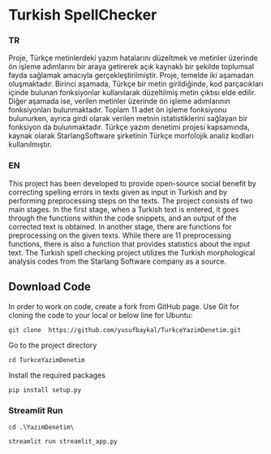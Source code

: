 # Turkish SpellChecker

### TR


Proje, Türkçe metinlerdeki yazım hatalarını düzeltmek ve metinler üzerinde ön işleme adımlarını bir araya getirerek açık kaynaklı bir şekilde toplumsal fayda sağlamak amacıyla gerçekleştirilmiştir. Proje, temelde iki aşamadan oluşmaktadır. Birinci aşamada, Türkçe bir metin girildiğinde, kod parçacıkları içinde bulunan fonksiyonlar kullanılarak düzeltilmiş metin çıktısı elde edilir. Diğer aşamada ise, verilen metinler üzerinde ön işleme adımlarının fonksiyonları bulunmaktadır. Toplam 11 adet ön işleme fonksiyonu bulunurken, ayrıca girdi olarak verilen metnin istatistiklerini sağlayan bir fonksiyon da bulunmaktadır. Türkçe yazım denetimi projesi kapsamında, kaynak olarak StarlangSoftware şirketinin Türkçe morfolojik analiz kodları kullanılmıştır.

### EN
This project has been developed to provide open-source social benefit by correcting spelling errors in texts given as input in Turkish and by performing preprocessing steps on the texts. The project consists of two main stages. In the first stage, when a Turkish text is entered, it goes through the functions within the code snippets, and an output of the corrected text is obtained. In another stage, there are functions for preprocessing on the given texts. While there are 11 preprocessing functions, there is also a function that provides statistics about the input text. The Turkish spell checking project utilizes the Turkish morphological analysis codes from the Starlang Software company as a source.



## Download Code

In order to work on code, create a fork from GitHub page. Use Git for cloning the code to your local or below line for Ubuntu:

```
git clone  https://github.com/yusufbaykal/TurkceYazimDenetim.git
```

Go to the project directory

```
cd TurkceYazimDenetim
```
Install the required packages


```
pip install setup.py
```

### Streamlit Run

```
cd .\YazımDenetim\

streamlit run streamlit_app.py
```
